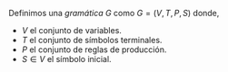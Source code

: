 Definimos una *gramática* $G$ como $G=(V,T,P,S)$ donde,
- $V$ el conjunto de variables.
- $T$ el conjunto de símbolos terminales.
- $P$ el conjunto de reglas de producción.
- $S \in V$ el símbolo inicial.
